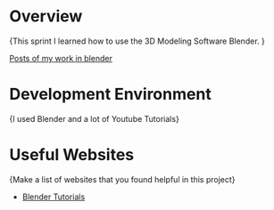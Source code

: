 # Overview

{This sprint I learned how to use the 3D Modeling Software Blender. }


[Posts of my work in blender](https://youtu.be/bi6eMi4dgwU)

# Development Environment

{I used Blender and a lot of Youtube Tutorials}


# Useful Websites

{Make a list of websites that you found helpful in this project}
* [Blender Tutorials](https://www.youtube.com/watch?v=nIoXOplUvAw&list=PLjEaoINr3zgFX8ZsChQVQsuDSjEqdWMAD)